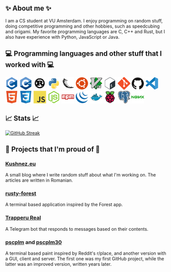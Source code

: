 ## ✨ About me ✨

I am a CS student at VU Amsterdam. I enjoy programming on random stuff, doing competitive programming and other hobbies, such as speedcubing and origami. My favorite programming languages are C, C++ and Rust, but I also have experience with Python, JavaScript or Java.

## 💻 Programming languages and other stuff that I worked with 💻

<div>
  <img src="https://github.com/devicons/devicon/blob/master/icons/c/c-original.svg" title="c-logo" alt="c-logo" width="40px" height="40px" />
  <img src="https://github.com/devicons/devicon/blob/master/icons/cplusplus/cplusplus-original.svg" title="cpp-logo" alt="cpp-logo" width="40px" height="40px" />
  <img src="https://github.com/devicons/devicon/blob/master/icons/rust/rust-plain.svg" title="rs-logo" alt="rs-logo" width="40px" height="40px" />
  <img src="https://github.com/devicons/devicon/blob/master/icons/python/python-original.svg" title="py-logo" alt="py-logo" width="40px" height="40px" />
  <img src="https://github.com/devicons/devicon/blob/master/icons/flask/flask-original.svg" title="flask-logo" alt="flask-logo" width="40px" height="40px" />
  <img src="https://github.com/devicons/devicon/blob/master/icons/ubuntu/ubuntu-plain.svg" title="ubuntu-logo" alt="ubuntu-logo" width="40px" height="40px" />
  <img src="https://github.com/devicons/devicon/blob/master/icons/vim/vim-original.svg" title="vim-logo" alt="vim-logo" width="40px" height="40px" />
  <img src="https://github.com/devicons/devicon/blob/master/icons/bash/bash-original.svg" title="bash-logo" alt="bash-logo" width="40px" height="40px" />
  <img src="https://github.com/devicons/devicon/blob/master/icons/git/git-original.svg" title="git-logo" alt="git-logo" width="40px" height="40px" />
  <img src="https://github.com/devicons/devicon/blob/master/icons/github/github-original.svg" title="github-logo" alt="github-logo" width="40px" height="40px" />
  <img src="https://github.com/devicons/devicon/blob/master/icons/vscode/vscode-original.svg" title="vsc-logo" alt="vsc-logo" width="40px" height="40px" />
  <img src="https://github.com/devicons/devicon/blob/master/icons/html5/html5-original.svg" title="html-logo" alt="html-logo" width="40px" height="40px" />
  <img src="https://github.com/devicons/devicon/blob/master/icons/css3/css3-original.svg" title="css-logo" alt="css-logo" width="40px" height="40px" />
  <img src="https://github.com/devicons/devicon/blob/master/icons/javascript/javascript-original.svg" title="js-logo" alt="js-logo" width="40px" height="40px" />
  <img src="https://github.com/devicons/devicon/blob/master/icons/nodejs/nodejs-original.svg" title="njs-logo" alt="njs-logo" width="40px" height="40px" />
  <img src="https://github.com/devicons/devicon/blob/master/icons/npm/npm-original-wordmark.svg" title="npm-logo" alt="npm-logo" width="40px" height="40px" />
  <img src="https://github.com/devicons/devicon/blob/master/icons/jquery/jquery-original.svg" title="jq-logo" alt="jq-logo" width="40px" height="40px" />
  <img src="https://github.com/devicons/devicon/blob/master/icons/docker/docker-original.svg" title="docker-logo" alt="docker-logo" width="40px" height="40px" />
  <img src="https://github.com/devicons/devicon/blob/master/icons/raspberrypi/raspberrypi-original.svg" title="rpi-logo" alt="rpi-logo" width="40px" height="40px" />
  <img src="https://github.com/devicons/devicon/blob/master/icons/postgresql/postgresql-original.svg" title="psql-logo" alt="psql-logo" width="40px" height="40px" />
  <img src="https://github.com/devicons/devicon/blob/master/icons/nginx/nginx-original.svg" title="nginx-logo" alt="nginx-logo" width="40px" height="40px" />
</div>

## 📈 Stats 📈

[![GitHub Streak](http://github-readme-streak-stats.herokuapp.com?user=tincaMatei&theme=dark&date_format=j%20M%5B%20Y%5D)](https://git.io/streak-stats)

## 📂 Projects that I'm proud of 📂

### [Kushnez.eu](https://github.com/tincaMatei/kushnezeu)

A small blog where I write random stuff about what I'm working on. The articles are written in Romanian.

### [rusty-forest](https://github.com/tincaMatei/rusty-forest)

A terminal based application inspired by the Forest app.

### [Trapperu Real](https://github.com/tincaMatei/trapperu_real)

A Telegram bot that responds to messages based on their contents.

### [pscplm](https://github.com/tincaMatei/pscplm) and [pscplm30](https://github.com/tincaMatei/pscplm30)

A terminal based paint inspired by Reddit's r/place, and another version with a GUI, client and server. The first one was my first GitHub project, while the latter was an improved version, written years later.

<!--
**tincaMatei/tincaMatei** is a ✨ _special_ ✨ repository because its `README.md` (this file) appears on your GitHub profile.

Here are some ideas to get you started:

- 🔭 I’m currently working on ...
- 🌱 I’m currently learning ...
- 👯 I’m looking to collaborate on ...
- 🤔 I’m looking for help with ...
- 💬 Ask me about ...
- 📫 How to reach me: ...
- 😄 Pronouns: ...
- ⚡ Fun fact: ...
-->

